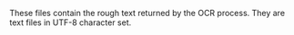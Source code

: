 These files contain the rough text returned by the OCR process. They are text files in UTF-8 character set.
